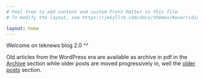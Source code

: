 ```yaml
---
# Feel free to add content and custom Front Matter to this file.
# To modify the layout, see https://jekyllrb.com/docs/themes/#overriding-theme-defaults

layout: home
---
```


Welcome on teknews blog 2.0 ^^
  
Old articles from the WordPress era are available as archive in pdf in the [Archive](https://blog.teknews.cloud/archive/) section while older posts are moved progressively in, well the [older posts](https://blog.teknews.cloud/2020_Posts/) section.
